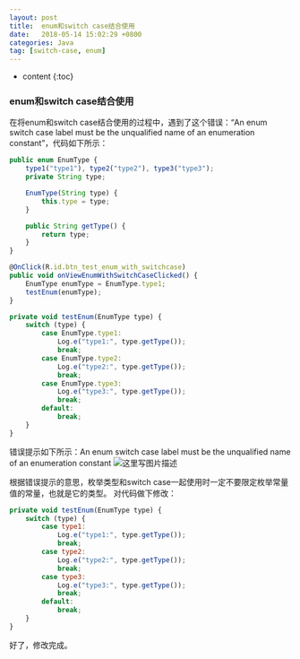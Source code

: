 ```yaml
---
layout: post
title:  enum和switch case结合使用
date:   2018-05-14 15:02:29 +0800
categories: Java
tag: [switch-case, enum]
---
```


* content
{:toc}



### enum和switch case结合使用

在将enum和switch case结合使用的过程中，遇到了这个错误：“An enum switch case label must be the unqualified name of an enumeration constant”，代码如下所示：

```javascript
public enum EnumType {
    type1("type1"), type2("type2"), type3("type3");
    private String type;

    EnumType(String type) {
        this.type = type;
    }

    public String getType() {
        return type;
    }
}

@OnClick(R.id.btn_test_enum_with_switchcase)
public void onViewEnumWithSwitchCaseClicked() {
    EnumType enumType = EnumType.type1;
    testEnum(enumType);
}

private void testEnum(EnumType type) {
    switch (type) {
        case EnumType.type1:
            Log.e("type1:", type.getType());
            break;
        case EnumType.type2:
            Log.e("type2:", type.getType());
            break;
        case EnumType.type3:
            Log.e("type3:", type.getType());
            break;
        default:
            break;
    }
}
```

错误提示如下所示：An enum switch case label must be the unqualified name of an enumeration constant
![这里写图片描述](https://img-blog.csdn.net/20180514150029774?watermark/2/text/aHR0cHM6Ly9ibG9nLmNzZG4ubmV0L3FxXzI2Mjg3NDM1/font/5a6L5L2T/fontsize/400/fill/I0JBQkFCMA==/dissolve/70)

根据错误提示的意思，枚举类型和switch case一起使用时一定不要限定枚举常量值的常量，也就是它的类型。
对代码做下修改：

```javascript
private void testEnum(EnumType type) {
    switch (type) {
        case type1:
            Log.e("type1:", type.getType());
            break;
        case type2:
            Log.e("type2:", type.getType());
            break;
        case type3:
            Log.e("type3:", type.getType());
            break;
        default:
            break;
    }
}
```
好了，修改完成。

